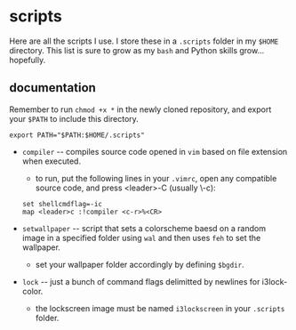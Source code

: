 # scripts

Here are all the scripts I use. I store these in a `.scripts` folder in my `$HOME` directory. This list is sure to grow as my `bash` and Python skills grow... hopefully.

## documentation

Remember to run `chmod +x *` in the newly cloned repository, and export your `$PATH` to include this directory.
```
export PATH="$PATH:$HOME/.scripts"
```

* `compiler` -- compiles source code opened in `vim` based on file extension when executed. 

	* to run, put the following lines in your `.vimrc`, open any compatible source code, and press \<leader\>-C (usually \\-c):
	```
	set shellcmdflag=-ic
	map <leader>c :!compiler <c-r>%<CR>
	```

* `setwallpaper` -- script that sets a colorscheme baesd on a random image in a specified folder using `wal` and then uses `feh` to set the wallpaper.

	* set your wallpaper folder accordingly by defining `$bgdir`.

* `lock` -- just a bunch of command flags delimitted by newlines for i3lock-color.
	
	* the lockscreen image must be named `i3lockscreen` in your `.scripts` folder.

